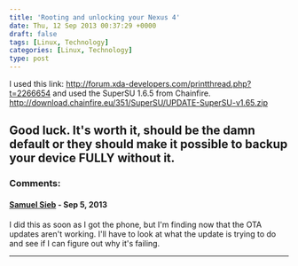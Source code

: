 ```yaml
---
title: 'Rooting and unlocking your Nexus 4'
date: Thu, 12 Sep 2013 00:37:29 +0000
draft: false
tags: [Linux, Technology]
categories: [Linux, Technology]
type: post
---
```


I used this link: http://forum.xda-developers.com/printthread.php?t=2266654 and used the SuperSU 1.6.5 from Chainfire. http://download.chainfire.eu/351/SuperSU/UPDATE-SuperSU-v1.65.zip

Good luck. It's worth it, should be the damn default or they should make it possible to backup your device FULLY without it.
---
### Comments:
#### [Samuel Sieb]( "samuel@sieb.net") - <time datetime="2013-09-13 21:29:14">Sep 5, 2013</time>

I did this as soon as I got the phone, but I'm finding now that the OTA updates aren't working. I'll have to look at what the update is trying to do and see if I can figure out why it's failing.
<hr />
